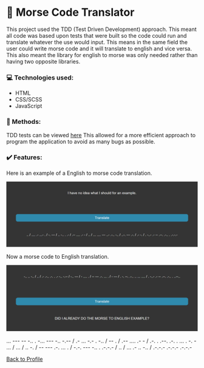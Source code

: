 # 	:fax: Morse Code Translator

This project used the TDD (Test Driven Development) approach. This meant all code was based upon tests that were built so the code could run and translate whatever the use would input. This means in the same field the user could write morse code and it will translate to english and vice versa. This also meant the library for english to morse was only needed rather than having two opposite libraries.

### :computer: Technologies used:

- HTML
- CSS/SCSS
- JavaScript

### :pencil: Methods:

TDD tests can be viewed [here](https://github.com/atif298/Morse-Code-Translator/blob/master/translator.spec.js)
This allowed for a more efficient approach to program the application to avoid as many bugs as possible.

### :heavy_check_mark: Features:

Here is an example of a English to morse code translation.

<img src="images/readMe/eng-morse.png" width=750>

Now a morse code to English translation.

<img src="images/readMe/morse-eng.png" width=750>

... --- -- -.. . -... --- -.. -.-- / .- ... -.- . -.. / -- . / .-- .... .- - / .-. . .--. .-. . ... . -. - ... / ... / .. -. / -- --- .-. ... . / -.-. --- -.. . .-.-.- / .. / ... .- .. -.. / .-.-.- .-.-.- .-.-.-

[Back to Profile](https://github.com/atif298)